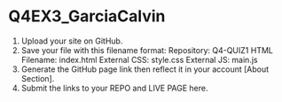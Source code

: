 # Q4EX3_GarciaCalvin

1. Upload your site on GitHub.
2. Save your file with this filename format:
      Repository: Q4-QUIZ1
      HTML Filename: index.html
      External CSS: style.css
       External JS: main.js
3. Generate the GitHub page link then reflect it in your account [About Section].
4. Submit the links to your REPO and LIVE PAGE here.
